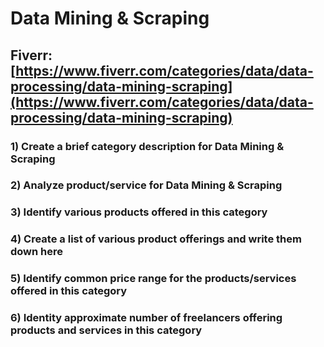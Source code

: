 # Data Mining & Scraping
## Fiverr: [https://www.fiverr.com/categories/data/data-processing/data-mining-scraping](https://www.fiverr.com/categories/data/data-processing/data-mining-scraping)
### 1) Create a brief category description for Data Mining & Scraping
### 2) Analyze product/service for Data Mining & Scraping
### 3) Identify various products offered in this category
### 4) Create a list of various product offerings and write them down here
### 5) Identify common price range for the products/services offered in this category
### 6) Identity approximate number of freelancers offering products and services in this category
